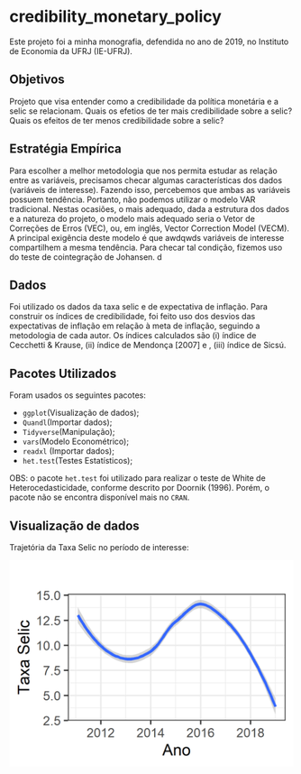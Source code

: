 # credibility_monetary_policy

Este projeto foi a minha monografia, defendida no ano de 2019, no Instituto de Economia da UFRJ (IE-UFRJ).

## Objetivos

Projeto que visa entender como a credibilidade da política monetária e a selic se relacionam. Quais os efetios de ter mais credibilidade sobre a selic? Quais os efeitos de ter menos credibilidade sobre a selic?

## Estratégia Empírica

Para escolher a melhor metodologia que nos permita estudar as relação entre as variáveis, precisamos checar algumas
características dos dados (variáveis de interesse). Fazendo isso, percebemos que ambas as variáveis possuem tendência. Portanto, não podemos utilizar o modelo VAR tradicional. Nestas ocasiões, o mais adequado, dada a estrutura dos dados e a natureza do projeto, o modelo mais adequado seria o Vetor de Correções de Erros (VEC), ou, em inglês, Vector Correction Model (VECM). A principal exigência deste modelo é que awdqwds variáveis de interesse compartilhem a mesma tendência. Para checar tal condição, fizemos uso do teste de cointegração de Johansen.
d
## Dados

Foi utilizado os dados da taxa selic e de expectativa de inflação. Para construir os índices de credibilidade, foi feito uso dos desvios das expectativas de inflação em relação à meta de inflação, seguindo a metodologia de cada autor. Os índices calculados são (i) índice de Cecchetti & Krause, (ii) índice de Mendonça [2007] e , (iii) índice de Sicsú.


## Pacotes Utilizados

Foram usados os seguintes pacotes:

* `ggplot`(Visualização de dados);
* `Quandl`(Importar dados);
* `Tidyverse`(Manipulação);
* `vars`(Modelo Econométrico);
* `readxl` (Importar dados);
* `het.test`(Testes Estatísticos);

OBS: o pacote `het.test` foi utilizado para realizar o teste de White de Heterocedasticidade, conforme descrito por Doornik (1996). Porém, o pacote não se encontra disponível mais no `CRAN`.

## Visualização de dados

Trajetória da Taxa Selic no período de interesse:

![grafico1](image/selic_suavizada.png)








